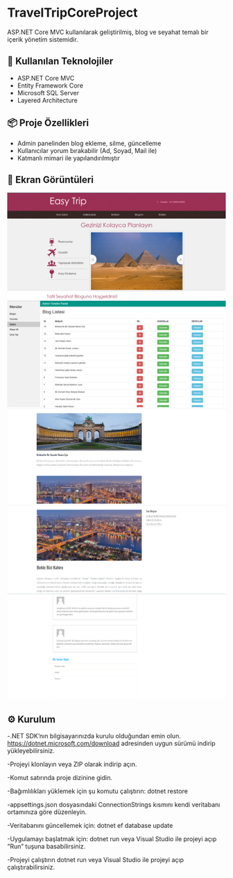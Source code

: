 # TravelTripCoreProject

ASP.NET Core MVC kullanılarak geliştirilmiş, blog ve seyahat temalı bir içerik yönetim sistemidir.

## 🚀 Kullanılan Teknolojiler

- ASP.NET Core MVC
- Entity Framework Core
- Microsoft SQL Server
- Layered Architecture

## 📦 Proje Özellikleri

- Admin panelinden blog ekleme, silme, güncelleme
- Kullanıcılar yorum bırakabilir (Ad, Soyad, Mail ile)
- Katmanlı mimari ile yapılandırılmıştır

## 📸 Ekran Görüntüleri
[![Main Page](TravelTripCoreProject/Images/MainPage.png)](TravelTripCoreProject/Images/MainPage.png)
[![Admin Panel](TravelTripCoreProject/Images/AdminPanel.png)](TravelTripCoreProject/Images/AdminPanel.png)
[![Blogs Page](TravelTripCoreProject/Images/BlogsPage.png)](TravelTripCoreProject/Images/BlogsPage.png)
[![Blog Detail Page](TravelTripCoreProject/Images/BlogDetailPage.png)](TravelTripCoreProject/Images/BlogDetailPage.png)
[![Comments](TravelTripCoreProject/Images/Comments.png)](TravelTripCoreProject/Images/Comments.png)

## ⚙️ Kurulum
-.NET SDK’nın bilgisayarınızda kurulu olduğundan emin olun. https://dotnet.microsoft.com/download adresinden uygun sürümü indirip yükleyebilirsiniz.

-Projeyi klonlayın veya ZIP olarak indirip açın.

-Komut satırında proje dizinine gidin.

-Bağımlılıkları yüklemek için şu komutu çalıştırın:
dotnet restore

-appsettings.json dosyasındaki ConnectionStrings kısmını kendi veritabanı ortamınıza göre düzenleyin.

-Veritabanını güncellemek için:
dotnet ef database update

-Uygulamayı başlatmak için:
dotnet run
veya Visual Studio ile projeyi açıp “Run” tuşuna basabilirsiniz.

-Projeyi çalıştırın
dotnet run
veya Visual Studio ile projeyi açıp çalıştırabilirsiniz.
